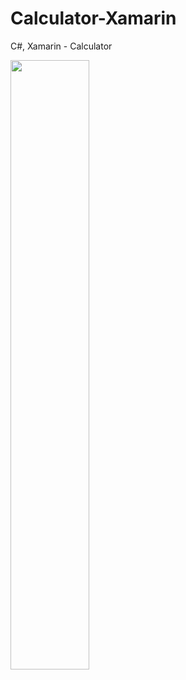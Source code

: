 # Calculator-Xamarin
C#, Xamarin - Calculator

<img src="https://github.com/Jinyeob/Calculator-Xamarin/blob/master/video.gif" width = "50%"/>
